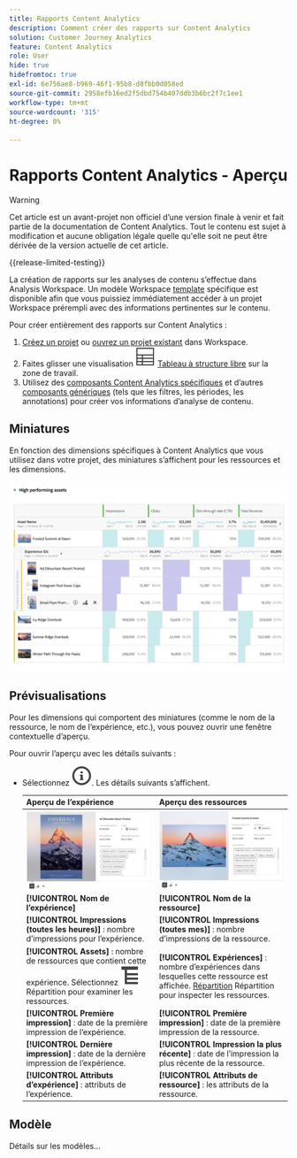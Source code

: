 ```yaml
---
title: Rapports Content Analytics
description: Comment créer des rapports sur Content Analytics
solution: Customer Journey Analytics
feature: Content Analytics
role: User
hide: true
hidefromtoc: true
exl-id: 6e756ae8-b969-46f1-95b8-d8fbb0d058ed
source-git-commit: 2958efb16ed2f5dbd754b407ddb3b6bc2f7c1ee1
workflow-type: tm+mt
source-wordcount: '315'
ht-degree: 0%

---
```


# Rapports Content Analytics - Aperçu

>[!WARNING]
>
>Cet article est un avant-projet non officiel d’une version finale à venir et fait partie de la documentation de Content Analytics. Tout le contenu est sujet à modification et aucune obligation légale quelle qu&#39;elle soit ne peut être dérivée de la version actuelle de cet article.
>

{{release-limited-testing}}

La création de rapports sur les analyses de contenu s’effectue dans Analysis Workspace. Un modèle Workspace [template](#template) spécifique est disponible afin que vous puissiez immédiatement accéder à un projet Workspace prérempli avec des informations pertinentes sur le contenu.

Pour créer entièrement des rapports sur Content Analytics :

1. [Créez un projet](/help/analysis-workspace/build-workspace-project/create-projects.md) ou [ouvrez un projet existant](/help/analysis-workspace/build-workspace-project/open-projects.md) dans Workspace.
1. Faites glisser une visualisation ![Tableau](/help/assets/icons/Table.svg) [Tableau à structure libre](/help/analysis-workspace/visualizations/freeform-table/freeform-table.md) sur la zone de travail.
1. Utilisez des [composants Content Analytics spécifiques](components.md) et d’autres [composants génériques](/help/components/overview.md) (tels que les filtres, les périodes, les annotations) pour créer vos informations d’analyse de contenu.

## Miniatures

En fonction des dimensions spécifiques à Content Analytics que vous utilisez dans votre projet, des miniatures s’affichent pour les ressources et les dimensions.

![Miniatures Content Analytics](../assets/aca-thumbnails.png)

## Prévisualisations

Pour les dimensions qui comportent des miniatures (comme le nom de la ressource, le nom de l’expérience, etc.), vous pouvez ouvrir une fenêtre contextuelle d’aperçu.

Pour ouvrir l’aperçu avec les détails suivants :

* Sélectionnez ![ InfoOutline ](/help/assets/icons/InfoOutline.svg). Les détails suivants s’affichent.

  | Aperçu de l’expérience | Aperçu des ressources |
  |---|---|
  | ![Aperçu de l’expérience Content Analytics](../assets/aca-experience-preview.png) | ![Aperçu de la ressource Content Analytics](../assets/aca-asset-preview.png) |
  | **[!UICONTROL Nom de l’expérience]** | **[!UICONTROL Nom de la ressource]** |
  | **[!UICONTROL Impressions (toutes les heures)]** : nombre d’impressions pour l’expérience. | **[!UICONTROL Impressions (toutes mes)]** : nombre d’impressions de la ressource. |
  | **[!UICONTROL Assets]** : nombre de ressources que contient cette expérience. Sélectionnez ![Répartition](/help/assets/icons/Breakdown.svg) Répartition pour examiner les ressources. | **[!UICONTROL Expériences]** : nombre d’expériences dans lesquelles cette ressource est affichée. [Répartition](/help/assets/icons/Breakdown.svg) Répartition pour inspecter les ressources. |
  | **[!UICONTROL Première impression]** : date de la première impression de l’expérience. | **[!UICONTROL Première impression]** : date de la première impression de la ressource. |
  | **[!UICONTROL Dernière impression]** : date de la dernière impression de l’expérience. | **[!UICONTROL Impression la plus récente]** : date de l’impression la plus récente de la ressource. |
  | **[!UICONTROL Attributs d’expérience]** : attributs de l’expérience. | **[!UICONTROL Attributs de ressource]** : les attributs de la ressource. |


## Modèle

Détails sur les modèles...
